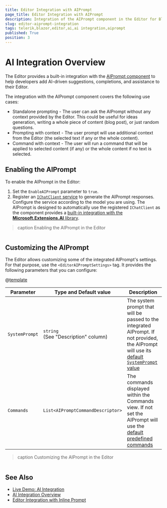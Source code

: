 ```yaml
---
title: Editor Integration with AIPrompt
page_title: Editor Integration with AIPrompt
description: Integration of the AIPrompt component in the Editor for Blazor.
slug: editor-aiprompt-integration
tags: telerik,blazor,editor,ai,ai integration,aiprompt
published: True
position: 3
---
```


# AI Integration Overview

The Editor provides a built-in integration with the [AIPrompt component](slug:aiprompt-overview) to help developers add AI-driven suggestions, completions, and assistance to their Editor.

The integration with the AIPrompt component covers the following use cases:

* Standalone prompting - The user can ask the AIPrompt without any context provided by the Editor. This could be useful for ideas generation, writing a whole piece of content (blog post), or just random questions.
* Prompting with context - The user prompt will use additional context from the Editor (the selected text if any or the whole content).
* Command with context - The user will run a command that will be applied to selected content (if any) or the whole content if no text is selected.

## Enabling the AIPrompt

To enable the AIPrompt in the Editor:

1. Set the `EnableAIPrompt` parameter to `true`.
1. Register an [`IChatClient` service](https://learn.microsoft.com/en-us/dotnet/api/microsoft.extensions.ai.ichatclient?view=net-9.0-pp) to generate the AIPrompt responses. Configure the service according to the model you are using. The AIPrompt is designed to automatically use the registered `IChatClient` as the component provides a [built-in integration with the **Microsoft.Extensions.AI** library](slug:common-features-microsoft-extensions-ai-integration).

>caption Enabling the AIPrompt in the Editor

````RAZOR

````

## Customizing the AIPrompt

The Editor allows customizing some of the integrated AIPrompt's settings. For that purpose, use the `<EditorAIPromptSettings>` tag. It provides the following parameters that you can configure:

@[template](/_contentTemplates/common/parameters-table-styles.md#table-layout)

| Parameter | Type and Default value | Description |
|-----------|------------------------|-------------|
| `SystemPrompt`  | `string` <br/> (See "Description" column) | The system prompt that will be passed to the integrated AIPrompt. If not provided, the AIPrompt will use its [default `SystemPrompt` value](slug:aiprompt-overview#aiprompt-parameters) |
| `Commands` | `List<AIPromptCommandDescriptor>` | The commands displayed within the Commands view. If not set the AIPrompt will use the [default predefined commands](slug:editor-ai-integration-overview#default-commands)

>caption Customizing the AIPrompt in the Editor

````RAZOR

````

## See Also

* [Live Demo: AI Integration](https://demos.telerik.com/blazor-ui/editor/overview)
* [AI Integration Overview](slug:editor-ai-integration-overview)
* [Editor Integration with Inline Prompt](slug:editor-ai-integration-overview)
